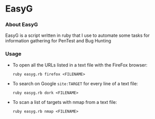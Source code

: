 # EasyG

### About EasyG

EasyG is a script written in ruby that I use to automate some tasks for information gathering for PenTest and Bug Hunting

### Usage

- To open all the URLs listed in a text file with the FireFox browser:
  ```
  ruby easyg.rb firefox <FILENAME>
  ```
- To search on Google `site:TARGET` for every line of a text file: 
  ```
  ruby easyg.rb dork <FILENAME>
  ```
  
- To scan a list of targets with nmap from a text file: 
  ```
  ruby easyg.rb nmap <FILENAME>
  ```
